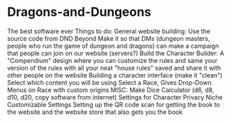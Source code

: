 # Dragons-and-Dungeons
The best software ever
Things to do: 
  General website building:
    Use the source code from DND Beyond
    Make it so that DMs (dungeon masters, people who run the game of dungeon and dragons) can make a campaign that people can join on our website (servers?)
  Build the Character Builder:
    A "Compendium" design where you can customize the rules and same your version of the rules with all your neat "house rules" saved and share it with other people on the website
    Building a character interface (make it "clean")
    Select which content you will be using
    Select a Race, Gives Drop-Down Menus on Race with custom origins
  MISC:
    Make Dice Calculator (d6, d8, d10, d20, copy software from internet)
    Settings for Character Privacy
    Niche Customizable Settings
    Setting up the QR code scan for getting the book to the website and the website store that also gets you the book
